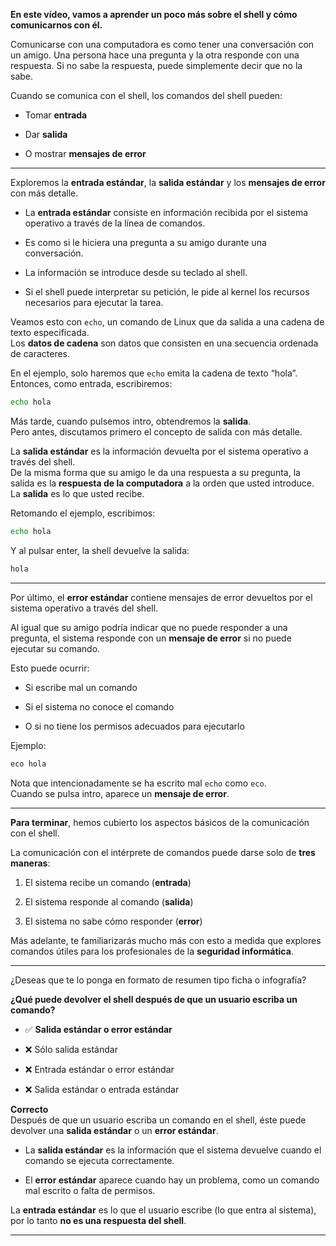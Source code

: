 
**En este vídeo, vamos a aprender un poco más sobre el shell y cómo comunicarnos con él.**

Comunicarse con una computadora es como tener una conversación con un amigo. Una persona hace una pregunta y la otra responde con una respuesta. Si no sabe la respuesta, puede simplemente decir que no la sabe.

Cuando se comunica con el shell, los comandos del shell pueden:

- Tomar **entrada**
    
- Dar **salida**
    
- O mostrar **mensajes de error**
    

---

Exploremos la **entrada estándar**, la **salida estándar** y los **mensajes de error** con más detalle.

- La **entrada estándar** consiste en información recibida por el sistema operativo a través de la línea de comandos.
    
- Es como si le hiciera una pregunta a su amigo durante una conversación.
    
- La información se introduce desde su teclado al shell.
    
- Si el shell puede interpretar su petición, le pide al kernel los recursos necesarios para ejecutar la tarea.
    

Veamos esto con `echo`, un comando de Linux que da salida a una cadena de texto especificada.  
Los **datos de cadena** son datos que consisten en una secuencia ordenada de caracteres.

En el ejemplo, solo haremos que `echo` emita la cadena de texto “hola”.  
Entonces, como entrada, escribiremos:

```bash
echo hola
```

Más tarde, cuando pulsemos intro, obtendremos la **salida**.  
Pero antes, discutamos primero el concepto de salida con más detalle.

La **salida estándar** es la información devuelta por el sistema operativo a través del shell.  
De la misma forma que su amigo le da una respuesta a su pregunta, la salida es la **respuesta de la computadora** a la orden que usted introduce.  
La **salida** es lo que usted recibe.

Retomando el ejemplo, escribimos:

```bash
echo hola
```

Y al pulsar enter, la shell devuelve la salida:

```bash
hola
```

---

Por último, el **error estándar** contiene mensajes de error devueltos por el sistema operativo a través del shell.

Al igual que su amigo podría indicar que no puede responder a una pregunta, el sistema responde con un **mensaje de error** si no puede ejecutar su comando.

Esto puede ocurrir:

- Si escribe mal un comando
    
- Si el sistema no conoce el comando
    
- O si no tiene los permisos adecuados para ejecutarlo
    

Ejemplo:

```bash
eco hola
```

Nota que intencionadamente se ha escrito mal `echo` como `eco`.  
Cuando se pulsa intro, aparece un **mensaje de error**.

---

**Para terminar**, hemos cubierto los aspectos básicos de la comunicación con el shell.

La comunicación con el intérprete de comandos puede darse solo de **tres maneras**:

1. El sistema recibe un comando (**entrada**)
    
2. El sistema responde al comando (**salida**)
    
3. El sistema no sabe cómo responder (**error**)
    

Más adelante, te familiarizarás mucho más con esto a medida que explores comandos útiles para los profesionales de la **seguridad informática**.

---

¿Deseas que te lo ponga en formato de resumen tipo ficha o infografía?

**¿Qué puede devolver el shell después de que un usuario escriba un comando?**

- ✅ **Salida estándar o error estándar**
    
- ❌ Sólo salida estándar
    
- ❌ Entrada estándar o error estándar
    
- ❌ Salida estándar o entrada estándar
    

**Correcto**  
Después de que un usuario escriba un comando en el shell, éste puede devolver una **salida estándar** o un **error estándar**.

- La **salida estándar** es la información que el sistema devuelve cuando el comando se ejecuta correctamente.
    
- El **error estándar** aparece cuando hay un problema, como un comando mal escrito o falta de permisos.
    

La **entrada estándar** es lo que el usuario escribe (lo que entra al sistema), por lo tanto **no es una respuesta del shell**.

---
